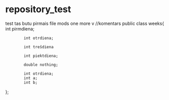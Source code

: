 # repository_test
 test
 tas butu pirmais file mods
 one more v
//komentars
public class weeks{
            int pirmdiena;  

            int otrdiena; 
            
            int trešdiena

            int piektdiena; 

            double nothing;

            int otrdiena;      
            int a;
            int b;


};